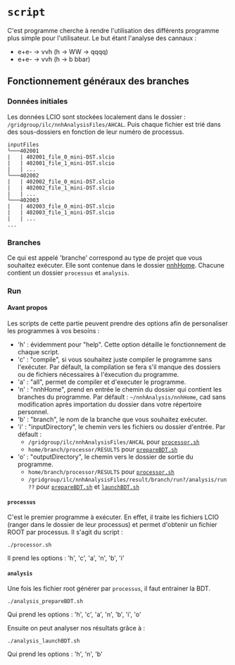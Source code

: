 # `script`

C'est programme cherche à rendre l'utilisation des différents programme plus simple pour l'utilisateur. Le but étant l'analyse des cannaux :
- e+e- &rarr; &nu;&nu;h (h &rarr; WW &rarr; qqqq)
- e+e- &rarr; &nu;&nu;h (h &rarr; b bbar)

## Fonctionnement généraux des branches 

### Données initiales
Les données LCIO sont stockées localement dans le dossier : `/gridgroup/ilc/nnhAnalysisFiles/AHCAL`.
Puis chaque fichier est trié dans des sous-dossiers en fonction de leur numéro de processus.
```
inputFiles
└───402001
|   | 402001_file_0_mini-DST.slcio
|   | 402001_file_1_mini-DST.slcio
|   | ...
└───402002
|   | 402002_file_0_mini-DST.slcio
|   | 402002_file_1_mini-DST.slcio
|   | ...
└───402003
|   | 402003_file_0_mini-DST.slcio
|   | 402003_file_1_mini-DST.slcio
|   | ...
...
```
### Branches
Ce qui est appelé 'branche' correspond au type de projet que vous souhaitez exécuter. Elle sont contenue dans le dossier [nnhHome](../nnhHome). Chacune contient un dossier `processus` et `analysis`.

### Run

#### Avant propos

Les scripts de cette partie peuvent prendre des options afin de personaliser les programmes à vos besoins :
- 'h' : évidemment pour "help". Cette option détaille le fonctionnement de chaque script.
- 'c' : "compile", si vous souhaitez juste compiler le programme sans l'exécuter. Par défault, la compilation se fera s'il manque des dossiers ou de fichiers nécessaires à l'éxecution du programme.
- 'a' : "all", permet de compiler et d'executer le programme.
- 'n' : "nnhHome", prend en entrée le chemin du dossier qui contient les branches du programme. Par défault : `~/nnhAnalysis/nnhHome`, cad sans modification après importation du dossier dans votre répertoire personnel.
- 'b' : "branch", le nom de la branche que vous souhaitez exécuter.
- 'i' : "inputDirectory", le chemin vers les fichiers ou dossier d'entrée. Par défault :
  - `/gridgroup/ilc/nnhAnalysisFiles/AHCAL` pour [`processor.sh`](processor.sh)
  - `home/branch/processor/RESULTS` pour [`prepareBDT.sh`](prepareBDT.sh)
- 'o' : "outputDirectory", le chemin vers le dossier de sortie du programme.
  - `home/branch/processor/RESULTS` pour [`processor.sh`](processor.sh)
  - `/gridgroup/ilc/nnhAnalysisFiles/result/branch/run?/analysis/run??` pour [`prepareBDT.sh`](prepareBDT.sh) et [`launchBDT.sh`](launchBDT.sh) 

#### `processus`
C'est le premier programme à exécuter. En effet, il traite les fichiers LCIO (ranger dans le dossier de leur processus) et permet d'obtenir un fichier ROOT par processus. Il s'agit du script :
```
./processor.sh
```
Il prend les options : 'h', 'c', 'a', 'n', 'b', 'i'

#### `analysis`
Une fois les fichier root générer par `processus`, il faut entrainer la BDT.
```
./analysis_prepareBDT.sh
```
Qui prend les options : 'h', 'c', 'a', 'n', 'b', 'i', 'o'

Ensuite on peut analyser nos résultats grâce à :
```
./analysis_launchBDT.sh
```
Qui prend les options : 'h', 'n', 'b'
